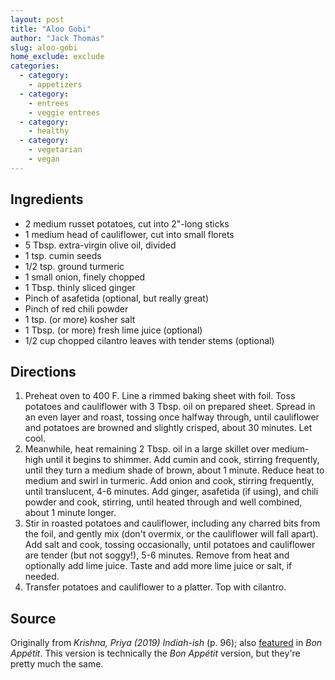 ```yaml
---
layout: post
title: "Aloo Gobi"
author: "Jack Thomas"
slug: aloo-gobi
home_exclude: exclude
categories:
  - category:
    - appetizers
  - category:
    - entrees
    - veggie entrees
  - category:
    - healthy
  - category:
    - vegetarian
    - vegan
---
```


## Ingredients

- 2 medium russet potatoes, cut into 2"-long sticks
- 1 medium head of cauliflower, cut into small florets
- 5 Tbsp. extra-virgin olive oil, divided
- 1 tsp. cumin seeds
- 1/2 tsp. ground turmeric
- 1 small onion, finely chopped
- 1 Tbsp. thinly sliced ginger
- Pinch of asafetida (optional, but really great)
- Pinch of red chili powder
- 1 tsp. (or more) kosher salt
- 1 Tbsp. (or more) fresh lime juice (optional)
- 1/2 cup chopped cilantro leaves with tender stems (optional)

## Directions

1. Preheat oven to 400 F. Line a rimmed baking sheet with foil. Toss potatoes and cauliflower with 3 Tbsp. oil on prepared sheet. Spread in an even layer and roast, tossing once halfway through, until cauliflower and potatoes are browned and slightly crisped, about 30 minutes. Let cool.
2. Meanwhile, heat remaining 2 Tbsp. oil in a large skillet over medium-high until it begins to shimmer. Add cumin and cook, stirring frequently, until they turn a medium shade of brown, about 1 minute. Reduce heat to medium and swirl in turmeric. Add onion and cook, stirring frequently, until translucent, 4-6 minutes. Add ginger, asafetida (if using), and chili powder and cook, stirring, until heated through and well combined, about 1 minute longer.
3. Stir in roasted potatoes and cauliflower, including any charred bits from the foil, and gently mix (don't overmix, or the cauliflower will fall apart). Add salt and cook, tossing occasionally, until potatoes and cauliflower are tender (but not soggy!), 5-6 minutes. Remove from heat and optionally add lime juice. Taste and add more lime juice or salt, if needed.
4. Transfer potatoes and cauliflower to a platter. Top with cilantro.

## Source

Originally from *Krishna, Priya (2019) Indiah-ish* (p. 96); also [featured]((https://www.bonappetit.com/recipe/roasted-aloo-gobi-potatoes-and-cauliflower)) in *Bon Appétit*. This version is technically the *Bon Appétit* version, but they're pretty much the same.
